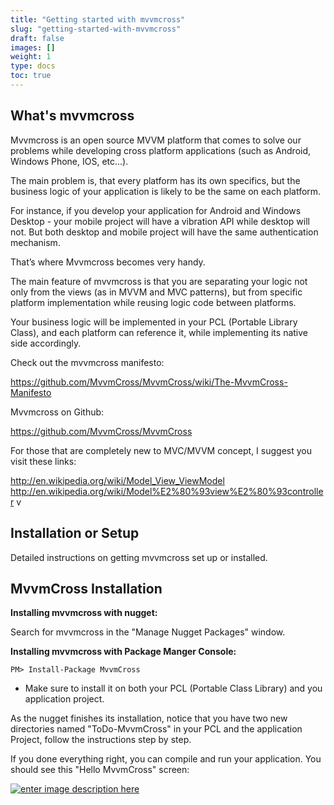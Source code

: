 ```yaml
---
title: "Getting started with mvvmcross"
slug: "getting-started-with-mvvmcross"
draft: false
images: []
weight: 1
type: docs
toc: true
---
```


## What's mvvmcross
Mvvmcross is an open source MVVM platform that comes to solve our problems while developing cross platform applications (such as Android, Windows Phone, IOS, etc...).

The main problem is, that every platform has its own specifics, but the business logic of your application is likely to be the same on each platform.

For instance, if you develop your application for Android and Windows Desktop - your mobile project will have a vibration API while desktop will not. But both desktop and mobile project will have the same authentication mechanism.

That’s where Mvvmcross becomes very handy.

The main feature of mvvmcross is that you are separating your logic not only from the views (as in MVVM and MVC patterns), but from specific platform implementation while reusing logic code between platforms.

Your business logic will be implemented in your PCL (Portable Library Class), and each platform can reference it, while implementing its native side accordingly.

Check out the mvvmcross manifesto:

https://github.com/MvvmCross/MvvmCross/wiki/The-MvvmCross-Manifesto

Mvvmcross on Github:

https://github.com/MvvmCross/MvvmCross

For those that are completely new to MVC/MVVM concept, I suggest you visit these links:

http://en.wikipedia.org/wiki/Model_View_ViewModel
http://en.wikipedia.org/wiki/Model%E2%80%93view%E2%80%93controller
v

## Installation or Setup
Detailed instructions on getting mvvmcross set up or installed.

## MvvmCross Installation
**Installing mvvmcross with nugget:**

Search for mvvmcross in the "Manage Nugget Packages" window.

**Installing mvvmcross with Package Manger Console:**

    PM> Install-Package MvvmCross

* Make sure to install it on both your PCL (Portable Class Library) and you application project.

As the nugget finishes its installation, notice that you have two new directories named "ToDo-MvvmCross" in your PCL and the application Project, follow the instructions step by step.

If you done everything right, you can compile and run your application. You should see this "Hello MvvmCross" screen: 

[![enter image description here][1]][1]



  [1]: http://i.stack.imgur.com/tJtrU.png

